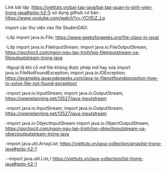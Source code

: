 Link bài tập :https://viettuts.vn/bai-tap-java/bai-tap-quan-ly-sinh-vien-trong-java#goto-h2-5
sử dụng github cơ bản : https://www.youtube.com/watch?v=-YCi1EiZ_Lg

import các thư viện vào file StudenDAO:

-Lớp import java.io.File;
https://www.geeksforgeeks.org/file-class-in-java/

-Lớp import java.io.FileInputStream;
    import java.io.FileOutputStream;
https://gochocit.com/ngon-ngu-lap-trinh/lop-fileinputstream-va-fileoutputstream-trong-java

-Ngoại lệ khi cố mở file không được phép mở hay sửa
      import java.io.FileNotFoundException; 
      import java.io.IOException;
https://examples.javacodegeeks.com/java-io-filenotfoundexception-how-to-solve-file-not-found-exception/

-import java.io.InputStream;
import java.io.OutputStream;
https://openplanning.net/13527/java-inputstream

-import java.io.InputStream;
import java.io.OutputStream;
https://openplanning.net/13527/java-inputstream

-import java.io.ObjectInputStream
import java.io.ObjectOutputStream;
https://gochocit.com/ngon-ngu-lap-trinh/lop-objectinputstream-va-objectoutputstream-trong-java

-import java.util.ArrayList;
https://viettuts.vn/java-collection/arraylist-trong-java#goto-h2-1

--import java.util.List;/
https://viettuts.vn/java-collection/list-trong-java#goto-h2-1

